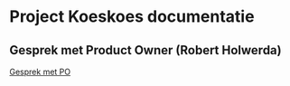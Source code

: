 # Project Koeskoes documentatie


## Gesprek met Product Owner (Robert Holwerda)

[Gesprek met PO](gesprek-met-po.md)